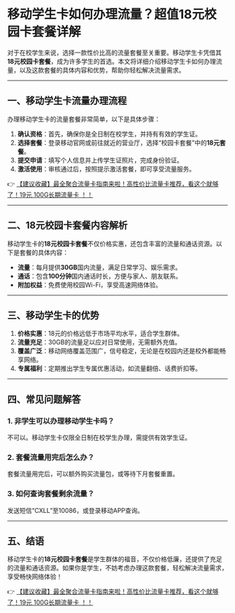 # 移动学生卡如何办理流量？超值18元校园卡套餐详解

对于在校学生来说，选择一款性价比高的流量套餐至关重要。移动学生卡凭借其**18元校园卡套餐**，成为许多学生的首选。本文将详细介绍移动学生卡如何办理流量，以及这款套餐的具体内容和优势，帮助你轻松解决流量需求。

---

## 一、移动学生卡流量办理流程

办理移动学生卡的流量套餐非常简单，以下是具体步骤：

1. **确认资格**：首先，确保你是全日制在校学生，并持有有效的学生证。
2. **选择套餐**：登录移动官网或前往就近的营业厅，选择“校园卡套餐”中的**18元套餐**。
3. **提交申请**：填写个人信息并上传学生证照片，完成身份验证。
4. **激活使用**：审核通过后，按照提示激活套餐，即可享受流量服务。

👉 [【建议收藏】最全聚合流量卡指南来啦！高性价比流量卡推荐，看这个就够了！19元 100G长期流量卡 ！！](https://www.91haoka.cn/webapp/weixiaodian/index.html?shop_id=563381)

---

## 二、18元校园卡套餐内容解析

移动学生卡的**18元校园卡套餐**不仅价格实惠，还包含丰富的流量和通话资源。以下是套餐的具体内容：

- **流量**：每月提供**30GB**国内流量，满足日常学习、娱乐需求。
- **通话**：包含**100分钟**国内通话时长，方便与家人、朋友联系。
- **附加权益**：免费使用校园Wi-Fi，享受高速网络体验。

---

## 三、移动学生卡的优势

1. **价格实惠**：18元的价格远低于市场平均水平，适合学生群体。
2. **流量充足**：30GB的流量足以应对日常使用，无需额外充值。
3. **覆盖广泛**：移动网络覆盖范围广，信号稳定，无论是在校园内还是校外都能畅享网络。
4. **专属福利**：定期推出学生专属优惠活动，如流量翻倍、话费折扣等。

---

## 四、常见问题解答

### 1. 非学生可以办理移动学生卡吗？
不可以。移动学生卡仅限全日制在校学生办理，需提供有效学生证。

### 2. 套餐流量用完后怎么办？
套餐流量用完后，可以额外购买流量包，或等待下月套餐重置。

### 3. 如何查询套餐剩余流量？
发送短信“CXLL”至10086，或登录移动APP查询。

---

## 五、结语

移动学生卡的**18元校园卡套餐**是学生群体的福音，不仅价格低廉，还提供了充足的流量和通话资源。如果你是学生，不妨考虑办理这款套餐，轻松解决流量需求，享受畅快网络体验！

👉 [【建议收藏】最全聚合流量卡指南来啦！高性价比流量卡推荐，看这个就够了！19元 100G长期流量卡 ！！](https://www.91haoka.cn/webapp/weixiaodian/index.html?shop_id=563381)